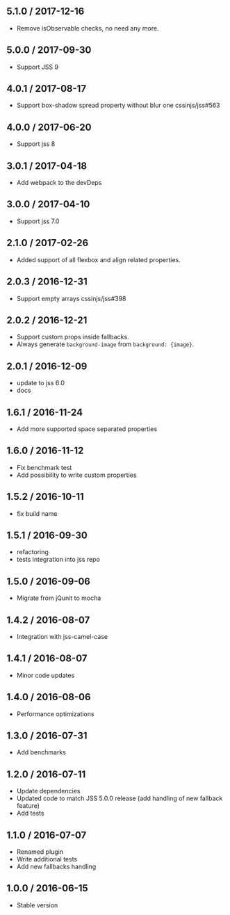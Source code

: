 ## 5.1.0 / 2017-12-16

- Remove isObservable checks, no need any more.

## 5.0.0 / 2017-09-30

- Support JSS 9

## 4.0.1 / 2017-08-17

- Support box-shadow spread property without blur one cssinjs/jss#563

## 4.0.0 / 2017-06-20

- Support jss 8

## 3.0.1 / 2017-04-18

- Add webpack to the devDeps

## 3.0.0 / 2017-04-10

- Support jss 7.0

## 2.1.0 / 2017-02-26

- Added support of all flexbox and align related properties.

## 2.0.3 / 2016-12-31

- Support empty arrays cssinjs/jss#398

## 2.0.2 / 2016-12-21

- Support custom props inside fallbacks.
- Always generate `background-image` from `background: {image}`.

## 2.0.1 / 2016-12-09

- update to jss 6.0
- docs

## 1.6.1 / 2016-11-24

- Add more supported space separated properties

## 1.6.0 / 2016-11-12

- Fix benchmark test
- Add possibility to write custom properties

## 1.5.2 / 2016-10-11

- fix build name

## 1.5.1 / 2016-09-30

- refactoring
- tests integration into jss repo

## 1.5.0 / 2016-09-06

- Migrate from jQunit to mocha

## 1.4.2 / 2016-08-07

- Integration with jss-camel-case

## 1.4.1 / 2016-08-07

- Minor code updates

## 1.4.0 / 2016-08-06

- Performance optimizations

## 1.3.0 / 2016-07-31

- Add benchmarks

## 1.2.0 / 2016-07-11

- Update dependencies
- Updated code to match JSS 5.0.0 release (add handling of new fallback feature)
- Add tests

## 1.1.0 / 2016-07-07

- Renamed plugin
- Write additional tests
- Add new fallbacks handling

## 1.0.0 / 2016-06-15

- Stable version

